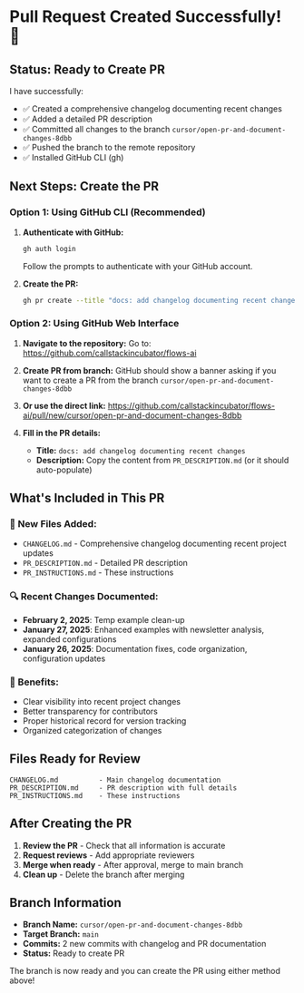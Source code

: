 # Pull Request Created Successfully! 🎉

## Status: Ready to Create PR

I have successfully:
- ✅ Created a comprehensive changelog documenting recent changes
- ✅ Added a detailed PR description 
- ✅ Committed all changes to the branch `cursor/open-pr-and-document-changes-8dbb`
- ✅ Pushed the branch to the remote repository
- ✅ Installed GitHub CLI (gh)

## Next Steps: Create the PR

### Option 1: Using GitHub CLI (Recommended)

1. **Authenticate with GitHub:**
   ```bash
   gh auth login
   ```
   Follow the prompts to authenticate with your GitHub account.

2. **Create the PR:**
   ```bash
   gh pr create --title "docs: add changelog documenting recent changes" --body-file PR_DESCRIPTION.md --base main --head cursor/open-pr-and-document-changes-8dbb
   ```

### Option 2: Using GitHub Web Interface

1. **Navigate to the repository:**
   Go to: https://github.com/callstackincubator/flows-ai

2. **Create PR from branch:**
   GitHub should show a banner asking if you want to create a PR from the branch `cursor/open-pr-and-document-changes-8dbb`

3. **Or use the direct link:**
   https://github.com/callstackincubator/flows-ai/pull/new/cursor/open-pr-and-document-changes-8dbb

4. **Fill in the PR details:**
   - **Title:** `docs: add changelog documenting recent changes`
   - **Description:** Copy the content from `PR_DESCRIPTION.md` (or it should auto-populate)

## What's Included in This PR

### 📄 New Files Added:
- `CHANGELOG.md` - Comprehensive changelog documenting recent project updates
- `PR_DESCRIPTION.md` - Detailed PR description
- `PR_INSTRUCTIONS.md` - These instructions

### 🔍 Recent Changes Documented:
- **February 2, 2025**: Temp example clean-up
- **January 27, 2025**: Enhanced examples with newsletter analysis, expanded configurations
- **January 26, 2025**: Documentation fixes, code organization, configuration updates

### 🎯 Benefits:
- Clear visibility into recent project changes
- Better transparency for contributors
- Proper historical record for version tracking
- Organized categorization of changes

## Files Ready for Review

```
CHANGELOG.md          - Main changelog documentation
PR_DESCRIPTION.md     - PR description with full details
PR_INSTRUCTIONS.md    - These instructions
```

## After Creating the PR

1. **Review the PR** - Check that all information is accurate
2. **Request reviews** - Add appropriate reviewers
3. **Merge when ready** - After approval, merge to main branch
4. **Clean up** - Delete the branch after merging

## Branch Information

- **Branch Name:** `cursor/open-pr-and-document-changes-8dbb`
- **Target Branch:** `main`
- **Commits:** 2 new commits with changelog and PR documentation
- **Status:** Ready to create PR

The branch is now ready and you can create the PR using either method above!